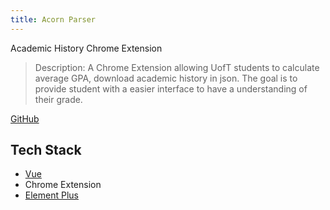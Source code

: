 ```yaml
---
title: Acorn Parser
---
```



Academic History Chrome Extension

> Description: A Chrome Extension allowing UofT students to calculate average GPA, download academic history in json. The goal is to provide student with a easier interface to have a understanding of their grade.

[GitHub](https://github.com/HuakunShen/Acorn-ParserExtension)

## Tech Stack

- [Vue](https://vuejs.org/)
- Chrome Extension
- [Element Plus](https://element-plus.org/en-US/)
